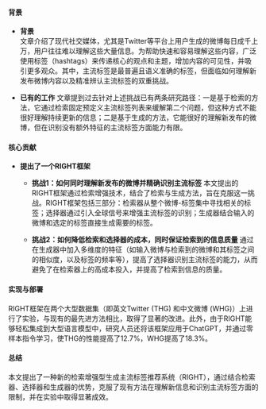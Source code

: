 #### 背景
- **背景**       
    文章介绍了现代社交媒体，尤其是Twitter等平台上用户生成的微博每日成千上万，用户往往难以理解这些大量信息。为帮助快速和容易理解这些内容，广泛使用标签（hashtags）来传递核心的观点和主题，增加内容的可见性，并吸引更多观众。其中，主流标签是最普遍且语义准确的标签，但面临如何理解新发布微博内容以及精准辨认主流标签的双重挑战。

- **已有的工作**
    文章提到过去针对上述挑战已有两条研究路径：一是基于检索的方法，它通过检索固定预定义主流标签列表来缓解第二个问题，但这种方式不能很好理解持续更新的信息；二是基于生成的方法，它能很好的理解新发布的微博，但在识别没有额外特征的主流标签方面能力有限。

#### 核心贡献
- **提出了一个RIGHT框架**
    - **挑战1：如何同时理解新发布的微博并精确识别主流标签**
        本文提出的RIGHT框架通过检索增强技术，结合了检索与生成方法，旨在克服这一挑战。RIGHT框架包括三部分：检索器从整个微博-标签集中寻找相关的标签；选择器通过引入全球信号来增强主流标签的识别；生成器结合输入的微博和选定的标签直接生成需要的标签。

    - **挑战2：如何降低检索和选择器的成本，同时保证检索到的信息质量**
        通过在生成器中加入多维度的特征（如输入微博与检索到的微博和其标签之间的相似度，以及标签的频率等），提高了选择器识别主流标签的能力，从而避免了在检索器上的高成本投入，并提高了检索到信息的质量。

#### 实现与部署
RIGHT框架在两个大型数据集（即英文Twitter (THG) 和中文微博 (WHG)）上进行了实验，与现有的最先进方法相比，取得了显著的改进。此外，由于RIGHT能够轻松集成到大型语言模型中，研究人员还将该框架应用于ChatGPT，并通过零样本指令学习，使THG的性能提高了12.7%，WHG提高了18.3%。

#### 总结
本文提出了一种新的检索增强型生成主流标签推荐系统（RIGHT），通过结合检索器、选择器和生成器的优势，克服了现有方法在理解新信息和识别主流标签方面的限制，并在实验中取得显著成效。
